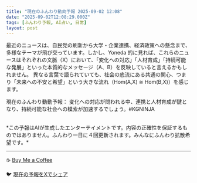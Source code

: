 ```yaml
---
title: "現在のふんわり動向予報 2025-09-02 12:08"
date: "2025-09-02T12:08:29.000Z"
tags: [ふんわり予報, AI占い, 日常]
layout: post
---
```


最近のニュースは、自民党の刷新から大学・企業連携、経済政策への懸念まで、多様なテーマが飛び交っています。しかし、Yoneda 的に見れば、これらのニュースはそれぞれの文脈（X）において、「変化への対応」「人材育成」「持続可能な発展」といった本質的なメッセージ（A、B）を反映していると言えるかもしれません。  異なる言葉で語られていても、社会の底流にある共通の関心、つまり「未来への不安と希望」という大きな流れ（Hom(A,X) ≅ Hom(B,X)）を感じます。

現在のふんわり動動予報：
変化への対応が問われる中、連携と人材育成が鍵となり、持続可能な社会への模索が加速するでしょう。#KGNINJA

<br>
*この予報はAIが生成したエンターテイメントです。内容の正確性を保証するものではありません。ふんわり一日に４回更新されます。みんなにふんわり拡散希望です。*

---
☕️ [Buy Me a Coffee](https://www.buymeacoffee.com/kgninja)

🐦 [現在の予報をXでシェア](https://twitter.com/intent/tweet?text=%E7%8F%BE%E5%9C%A8%E3%81%AE%E3%81%B5%E3%82%93%E3%82%8F%E3%82%8A%E4%BA%88%E5%A0%B1%3A%20%E3%80%8C%E6%9C%80%E8%BF%91%E3%81%AE%E3%83%8B%E3%83%A5%E3%83%BC%E3%82%B9%E3%81%AF%E3%80%81%E8%87%AA%E6%B0%91%E5%85%9A%E3%81%AE%E5%88%B7%E6%96%B0%E3%81%8B%E3%82%89%E5%A4%A7%E5%AD%A6%E3%83%BB%E4%BC%81%E6%A5%AD%E9%80%A3%E6%90%BA%E3%80%81%E7%B5%8C%E6%B8%88%E6%94%BF%E7%AD%96%E3%81%B8%E3%81%AE%E6%87%B8%E5%BF%B5%E3%81%BE%E3%81%A7%E3%80%81%E5%A4%9A%E6%A7%98%E3%81%AA%E3%83%86%E3%83%BC%E3%83%9E%E3%81%8C%E9%A3%9B%E3%81%B3%E4%BA%A4%E3%81%A3%E3%81%A6%E3%81%84%E3%81%BE%E3%81%99%E3%80%82%E3%80%8D%23KGNINJA%20%E7%B6%9A%E3%81%8D%E3%81%AF%E3%83%96%E3%83%AD%E3%82%B0%E3%81%A7%EF%BC%81%F0%9F%91%87&url=https%3A%2F%2Fkg-ninja.github.io%2FFunwariyoso%2F)
